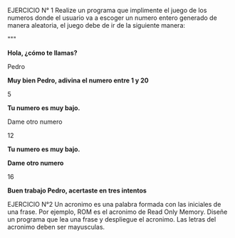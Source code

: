 EJERCICIO N° 1
Realize un programa que implimente el juego de los numeros donde el usuario va a escoger un numero entero generado de manera aleatoria, el juego debe de ir de la siguiente manera:

"""

**Hola, ¿cómo te llamas?**

Pedro

**Muy bien Pedro, adivina el numero entre 1 y 20**

5

**Tu numero es muy bajo.**

Dame otro numero

12

**Tu numero es muy bajo.**

**Dame otro numero**

16

**Buen trabajo Pedro, acertaste en tres intentos**

EJERCICIO N°2
Un acronimo es una palabra formada con las iniciales de una frase. Por ejemplo, ROM es el acronimo de Read Only Memory. Diseñe un programa que lea una frase y despliegue el acronimo. Las letras del acronimo deben ser mayusculas.